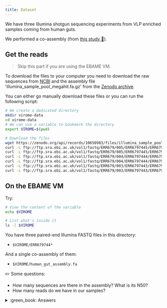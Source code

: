 ```yaml
---
title: Dataset
---
```



We have three Illumina shotgun sequencing experiments from VLP enriched samples coming from human guts.

We performed a co-assembly (from [this study :link:](https://doi.org/10.1099/mgen.0.001236)).


## Get the reads

> Skip this part if you are using the EBAME VM.


To download the files to your computer you need to download the raw sequences from [NCBI](https://www.ncbi.nlm.nih.gov/bioproject/PRJEB47625) and the assembly file 'illumina_sample_pool_megahit.fa.gz' from the [Zenodo archive](https://doi.org/10.5281/zenodo.10650983). 

You can either go manually download these files or you can run the following script:

```bash
# We create a dedicated directory
mkdir virome-data
cd virome-data
# We can use a variable to bookmark the directory
export VIROME=$(pwd)

# Download the files
wget https://zenodo.org/api/records/10650983/files/illumina_sample_pool_megahit.fa.gz/content -O illumina_sample_pool_megahit.fa.gz
curl -L ftp://ftp.sra.ebi.ac.uk/vol1/fastq/ERR679/005/ERR6797445/ERR6797445_1.fastq.gz -o ERR6797445_1.fastq.gz
curl -L ftp://ftp.sra.ebi.ac.uk/vol1/fastq/ERR679/005/ERR6797445/ERR6797445_2.fastq.gz -o ERR6797445_2.fastq.gz
curl -L ftp://ftp.sra.ebi.ac.uk/vol1/fastq/ERR679/004/ERR6797444/ERR6797444_1.fastq.gz -o ERR6797444_1.fastq.gz
curl -L ftp://ftp.sra.ebi.ac.uk/vol1/fastq/ERR679/004/ERR6797444/ERR6797444_2.fastq.gz -o ERR6797444_2.fastq.gz
curl -L ftp://ftp.sra.ebi.ac.uk/vol1/fastq/ERR679/003/ERR6797443/ERR6797443_1.fastq.gz -o ERR6797443_1.fastq.gz
curl -L ftp://ftp.sra.ebi.ac.uk/vol1/fastq/ERR679/003/ERR6797443/ERR6797443_2.fastq.gz -o ERR6797443_2.fastq.gz
```

## On the EBAME VM
</details>

Try:
```bash
# View the content of the variable
echo $VIROME

# List what's inside it
ls -l $VIROME
```

You have three paired-end Illumina FASTQ files in this directory:

* `$VIROME/ERR679744*`

And a single co-assembly of them:

* `$VIROME/human_gut_assembly.fa`

:pencil2: Some questions:

* How many sequences are there in the assembly? What is its N50?
* How many reads do we have in our samples?

<details>
  <summary>:green_book: Answers</summary>
  
  ### How many sequences in a FASTA file
  With bash, you can count the ">" like:
  ```bash
  grep -c ">" ${my_assembly.fa
  ```

  but since we have a gzip file for our assembly we can use a similar command "zgrep"
  ```bash
  zgrep -c ">" $VIROME/human_gut_assembly.fa.gz
  ```

  Or we can use a dedicated tool, called [SeqFu stats](https://telatin.github.io/seqfu2/tools/stats.html) :
  ```bash
  seqfu cnt $VIROME/human_gut_assembly.fa.gz
  ```

  ### How many reads in FASTQ files?
  A quick way is to count the lines and divide them by four, or count the lines being "+":
  ```bash
  cat $VIROME/ERR6797443_1.fastq.gz | gzip -dc | grep -cw "+"
  ```
</details>